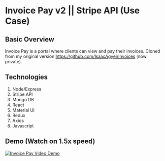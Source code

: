 # Invoice Pay v2 || Stripe API (Use Case)

## Basic Overview
Invoice Pay is a portal where clients can view and pay their invoices.
 Cloned from my original version https://github.com/IsaacAgyei/Invoices (now private).


## Technologies 
1. Node/Express
1. Stripe API
1. Mongo DB
1. React
1. Material UI
1. Redux
1. Axios
1. Javascript


## Demo (Watch on 1.5x speed)
<a href="https://www.youtube.com/watch?v=sjEGhWhqDig" target="_blank" rel="noopener noreferrer" title="Invoice Pay Video Demo"><img alt="Invoice Pay Video Demo" /></a>
